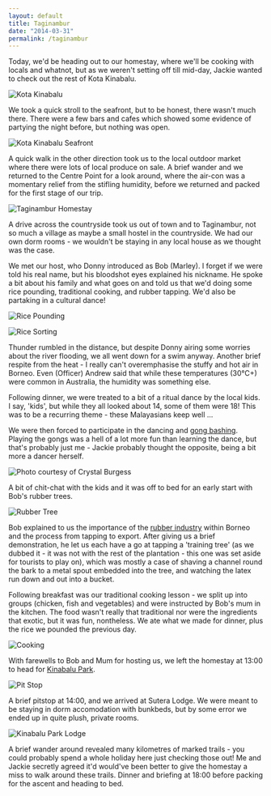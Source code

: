 ```yaml
---
layout: default
title: Taginambur
date: "2014-03-31"
permalink: /taginambur
---
```

Today, we'd be heading out to our homestay, where we'll be cooking with locals and whatnot, but as we weren't setting off till mid-day, Jackie wanted to check out the rest of Kota Kinabalu.

![](/assets/optimised/kotakinabalu.jpg "Kota Kinabalu")

We took a quick stroll to the seafront, but to be honest, there wasn't much there. There were a few bars and cafes which showed some evidence of partying the night before, but nothing was open.

![](/assets/optimised/kotakinabalu2.jpg "Kota Kinabalu Seafront")

A quick walk in the other direction took us to the local outdoor market where there were lots of local produce on sale. A brief wander and we returned to the Centre Point for a look around, where the air-con was a momentary relief from the stifling humidity, before we returned and packed for the first stage of our trip.

![](/assets/optimised/taginambur.jpg "Taginambur Homestay")

A drive across the countryside took us out of town and to Taginambur, not so much a village as maybe a small hostel in the countryside. We had our own dorm rooms - we wouldn't be staying in any local house as we thought was the case.

We met our host, who Donny introduced as Bob (Marley). I forget if we were told his real name, but his bloodshot eyes explained his nickname. He spoke a bit about his family and what goes on and told us that we'd doing some rice pounding, traditional cooking, and rubber tapping. We'd also be partaking in a cultural dance!

![Rice Pounding](/assets/optimised/ricepounding.jpg "Dave and Jacqui pound it hard")

![Rice Sorting](/assets/optimised/ricesorting.jpg "Harder than it looks!")

Thunder rumbled in the distance, but despite Donny airing some worries about the river flooding, we all went down for a swim anyway. Another brief respite from the heat - I really can't overemphasise the stuffy and hot air in Borneo. Even (Officer) Andrew said that while these temperatures (30°C+) were common in Australia, the humidity was something else.

Following dinner, we were treated to a bit of a ritual dance by the local kids. I say, 'kids', but while they all looked about 14, some of them were 18! This was to be a recurring theme - these Malayasians keep well ...

We were then forced to participate in the dancing and [gong bashing](http://en.wikipedia.org/wiki/Gong). Playing the gongs was a hell of a lot more fun than learning the dance, but that's probably just me - Jackie probably thought the opposite, being a bit more a dancer herself.

![](/assets/optimised/gongs.jpg "Photo courtesy of Crystal Burgess")

A bit of chit-chat with the kids and it was off to bed for an early start with Bob's rubber trees.

![](/assets/optimised/rubber.jpg "Rubber Tree")

Bob explained to us the importance of the [rubber industry](http://en.wikipedia.org/wiki/Natural_rubber#Current_sources) within Borneo and the process from tapping to export. After giving us a brief demonstration, he let us each have a go at tapping a 'training tree' (as we dubbed it - it was not with the rest of the plantation - this one was set aside for tourists to play on), which was mostly a case of shaving a channel round the bark to a metal spout embedded into the tree, and watching the latex run down and out into a bucket.

Following breakfast was our traditional cooking lesson - we split up into groups (chicken, fish and vegetables) and were instructed by Bob's mum in the kitchen. The food wasn't really that traditional nor were the ingredients that exotic, but it was fun, nontheless. We ate what we made for dinner, plus the rice we pounded the previous day.

![](/assets/optimised/cooking.jpg "Cooking")

With farewells to Bob and Mum for hosting us, we left the homestay at 13:00 to head for [Kinabalu Park](http://en.wikipedia.org/wiki/Kinabalu_Park).

![](/assets/optimised/pitstop1.jpg "Pit Stop")

A brief pitstop at 14:00, and we arrived at Sutera Lodge. We were meant to be staying in dorm accomodation with bunkbeds, but by some error we ended up in quite plush, private rooms.

![](/assets/optimised/lodge1.jpg "Kinabalu Park Lodge")

A brief wander around revealed many kilometres of marked trails - you could probably spend a whole holiday here just checking those out! Me and Jackie secretly agreed it'd would've been better to give the homestay a miss to walk around these trails. Dinner and briefing at 18:00 before packing for the ascent and heading to bed.

